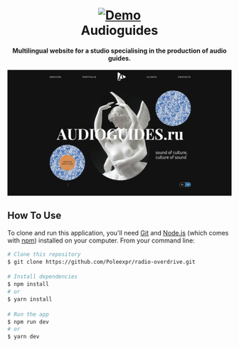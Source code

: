 <h1 align="center">
  <br>
  <a href="https://audioguides.ru/"><img src="/public/favicon.ico" alt="Demo" width="200"></a>
  <br>
  Audioguides
  <br>
</h1>

<h4 align="center">Multilingual website for a studio specialising in the production of audio guides.</h4>

![screenshot](/public/images/demo.png)

## How To Use

To clone and run this application, you'll need [Git](https://git-scm.com) and [Node.js](https://nodejs.org/en/download/) (which comes with [npm](http://npmjs.com)) installed on your computer. From your command line:

```bash
# Clone this repository
$ git clone https://github.com/Poleexpr/radio-overdrive.git

# Install dependencies
$ npm install
# or
$ yarn install

# Run the app
$ npm run dev
# or
$ yarn dev

```
